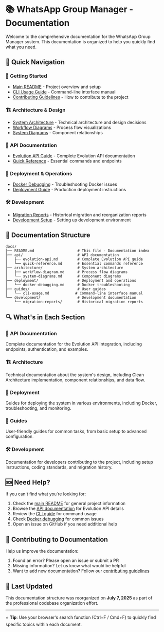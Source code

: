 # 📚 WhatsApp Group Manager - Documentation

Welcome to the comprehensive documentation for the WhatsApp Group Manager system. This documentation is organized to help you quickly find what you need.

## 📖 Quick Navigation

### 🚀 Getting Started
- [Main README](../README.md) - Project overview and setup
- [CLI Usage Guide](guides/cli-usage.md) - Command-line interface manual
- [Contributing Guidelines](../CONTRIBUTING.md) - How to contribute to the project

### 🏗️ Architecture & Design
- [System Architecture](architecture/) - Technical architecture and design decisions
- [Workflow Diagrams](architecture/workflow-diagram.md) - Process flow visualizations
- [System Diagrams](architecture/system-diagrams.md) - Component relationships

### 🔌 API Documentation
- [Evolution API Guide](api/evolution-api.md) - Complete Evolution API documentation
- [Quick Reference](api/quick-reference.md) - Essential commands and endpoints

### 🐳 Deployment & Operations
- [Docker Debugging](deployment/docker-debugging.md) - Troubleshooting Docker issues
- [Deployment Guide](deployment/) - Production deployment instructions

### 🛠️ Development
- [Migration Reports](development/migration-reports/) - Historical migration and reorganization reports
- [Development Setup](development/) - Setting up development environment

## 📁 Documentation Structure

```
docs/
├── README.md                    # This file - Documentation index
├── api/                         # API documentation
│   ├── evolution-api.md         # Complete Evolution API guide
│   └── quick-reference.md       # Essential commands reference
├── architecture/                # System architecture
│   ├── workflow-diagram.md      # Process flow diagrams
│   └── system-diagrams.md       # Component diagrams
├── deployment/                  # Deployment and operations
│   └── docker-debugging.md      # Docker troubleshooting
├── guides/                      # User guides
│   └── cli-usage.md            # Command-line interface manual
└── development/                 # Development documentation
    └── migration-reports/       # Historical migration reports
```

## 🔍 What's in Each Section

### 🔌 API Documentation
Complete documentation for the Evolution API integration, including endpoints, authentication, and examples.

### 🏗️ Architecture
Technical documentation about the system's design, including Clean Architecture implementation, component relationships, and data flow.

### 🐳 Deployment
Guides for deploying the system in various environments, including Docker, troubleshooting, and monitoring.

### 📖 Guides
User-friendly guides for common tasks, from basic setup to advanced configuration.

### 🛠️ Development
Documentation for developers contributing to the project, including setup instructions, coding standards, and migration history.

## 🆘 Need Help?

If you can't find what you're looking for:

1. Check the [main README](../README.md) for general project information
2. Browse the [API documentation](api/) for Evolution API details
3. Review the [CLI guide](guides/cli-usage.md) for command usage
4. Check [Docker debugging](deployment/docker-debugging.md) for common issues
5. Open an issue on GitHub if you need additional help

## 📝 Contributing to Documentation

Help us improve the documentation:

1. Found an error? Please open an issue or submit a PR
2. Missing information? Let us know what would be helpful
3. Want to add new documentation? Follow our [contributing guidelines](../CONTRIBUTING.md)

## 📅 Last Updated

This documentation structure was reorganized on **July 7, 2025** as part of the professional codebase organization effort.

---

⭐ **Tip**: Use your browser's search function (Ctrl+F / Cmd+F) to quickly find specific topics within each document.
